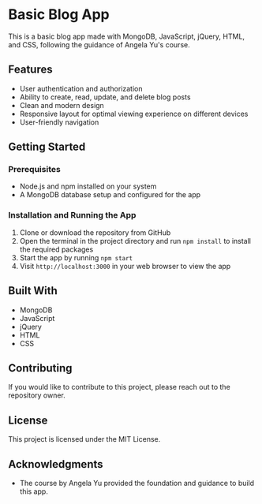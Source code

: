 # Basic Blog App

This is a basic blog app made with MongoDB, JavaScript, jQuery, HTML, and CSS, following the guidance of Angela Yu's course.

## Features

- User authentication and authorization
- Ability to create, read, update, and delete blog posts
- Clean and modern design
- Responsive layout for optimal viewing experience on different devices
- User-friendly navigation

## Getting Started

### Prerequisites

- Node.js and npm installed on your system
- A MongoDB database setup and configured for the app

### Installation and Running the App

1. Clone or download the repository from GitHub
2. Open the terminal in the project directory and run `npm install` to install the required packages
3. Start the app by running `npm start`
4. Visit `http://localhost:3000` in your web browser to view the app

## Built With

- MongoDB
- JavaScript
- jQuery
- HTML
- CSS

## Contributing

If you would like to contribute to this project, please reach out to the repository owner.

## License

This project is licensed under the MIT License.

## Acknowledgments

- The course by Angela Yu provided the foundation and guidance to build this app.
